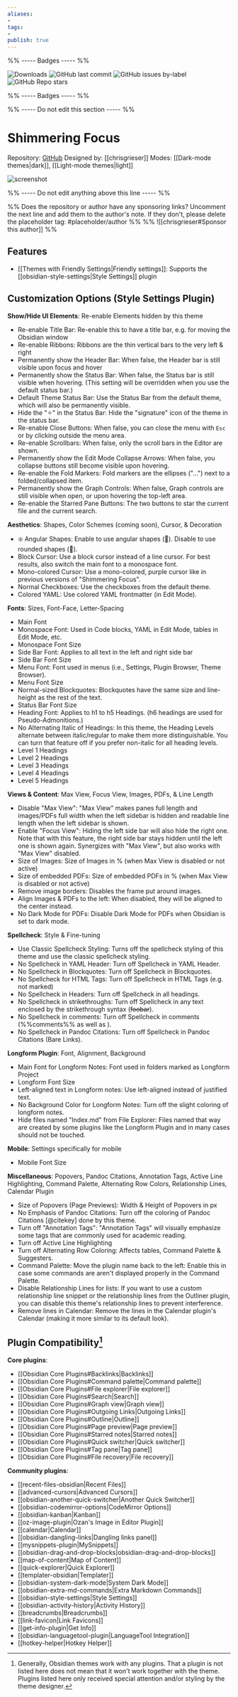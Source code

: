 ```yaml
---
aliases:
- 
tags: 
- 
publish: true
---
```


%% ----- Badges ----- %%

![Downloads](https://img.shields.io/badge/downloads-5395-573E7A?style=for-the-badge&logo=)
![GitHub last commit](https://img.shields.io/github/last-commit/chrisgrieser/shimmering-focus?color=573E7A&label=last%20update&logo=github&style=for-the-badge)
![GitHub issues by-label](https://img.shields.io/github/issues/chrisgrieser/shimmering-focus/help%20wanted?color=573E7A&logo=github&style=for-the-badge) 
![GitHub Repo stars](https://img.shields.io/github/stars/chrisgrieser/shimmering-focus?color=573E7A&logo=github&style=for-the-badge)

%% ----- Badges ----- %%

%% ----- Do not edit this section ----- %%

# Shimmering Focus

Repository: [GitHub](https://github.com/chrisgrieser/shimmering-focus)
Designed by: [[chrisgrieser]]
Modes: [[Dark-mode themes|dark]], [[Light-mode themes|light]]



![screenshot](https://github.com/chrisgrieser/shimmering-focus/raw/main/dual-theme-screenshot.png)

%% ----- Do not edit anything above this line ----- %% 

%% Does the repository or author have any sponsoring links? Uncomment the next line and add them to the author's note. If they don't, please delete the placeholder tag: #placeholder/author %%
%% ![[chrisgrieser#Sponsor this author]] %%


## Features

- [[Themes with Friendly Settings|Friendly settings]]: Supports the [[obsidian-style-settings|Style Settings]] plugin

## Customization Options (Style Settings Plugin) 

**Show/Hide UI Elements**: Re-enable Elements hidden by this theme
- Re-enable Title Bar: Re-enable this to have a title bar, e.g. for moving the Obsidian window
- Re-enable Ribbons: Ribbons are the thin vertical bars to the very left & right
- Permanently show the Header Bar: When false, the Header bar is still visible upon focus and hover
- Permanently show the Status Bar: When false, the Status bar is still visible when hovering. (This setting will be overridden when you use the default status bar.)
- Default Theme Status Bar: Use the Status Bar from the default theme, which will also be permanently visible.
- Hide the "✧" in the Status Bar: Hide the "signature" icon of the theme in the status bar.
- Re-enable Close Buttons: When false, you can close the menu with `Esc` or by clicking outside the menu area.
- Re-enable Scrollbars: When false, only the scroll bars in the Editor are shown.
- Permanently show the Edit Mode Collapse Arrows: When false, you collapse buttons still become visible upon hovering.
- Re-enable the Fold Markers: Fold markers are the ellipses ("...") next to a folded/collapsed item.
- Permanently show the Graph Controls: When false, Graph controls are still visible when open, or upon hovering the top-left area.
- Re-enable the Starred Pane Buttons: The two buttons to star the current file and the current search.

**Aesthetics**: Shapes, Color Schemes (coming soon), Cursor, & Decoration
- ❇️ Angular Shapes: Enable to use angular shapes (🔲). Disable to use rounded shapes (🔘).
- Block Cursor: Use a block cursor instead of a line cursor. For best results, also switch the main font to a monospace font.
- Mono-colored Cursor: Use a mono-colored, purple cursor like in previous versions of "Shimmering Focus".
- Normal Checkboxes: Use the checkboxes from the default theme.
- Colored YAML: Use colored YAML frontmatter (in Edit Mode).

**Fonts**: Sizes, Font-Face, Letter-Spacing
- Main Font
- Monospace Font: Used in Code blocks, YAML in Edit Mode, tables in Edit Mode, etc.
- Monospace Font Size
- Side Bar Font: Applies to all text in the left and right side bar
- Side Bar Font Size
- Menu Font: Font used in menus (i.e., Settings, Plugin Browser, Theme Browser).
- Menu Font Size
- Normal-sized Blockquotes: Blockquotes have the same size and line-height as the rest of the text.
- Status Bar Font Size
- Heading Font: Applies to h1 to h5 Headings. (h6 headings are used for Pseudo-Admonitions.)
- No Alternating Italic of Headings: In this theme, the Heading Levels alternate between italic/regular to make them more distinguishable. You can turn that feature off if you prefer non-italic for all heading levels.
- Level 1 Headings
- Level 2 Headings
- Level 3 Headings
- Level 4 Headings
- Level 5 Headings

**Views & Content**: Max View, Focus View, Images, PDFs, & Line Length
- Disable "Max View": "Max View" makes panes full length and images/PDFs full width when the left sidebar is hidden and readable line length when the left sidebar is shown.
- Enable "Focus View": Hiding the left side bar will also hide the right one. Note that with this feature, the right side bar stays hidden until the left one is shown again. Synergizes with "Max View", but also works with "Max View" disabled. 
- Size of Images: Size of Images in % (when Max View is disabled or not active)
- Size of embedded PDFs: Size of embedded PDFs in % (when Max View is disabled or not active)
- Remove image borders: Disables the frame put around images.
- Align Images & PDFs to the left: When disabled, they will be aligned to the center instead.
- No Dark Mode for PDFs: Disable Dark Mode for PDFs when Obsidian is set to dark mode.

**Spellcheck**: Style & Fine-tuning
- Use Classic Spellcheck Styling: Turns off the spellcheck styling of this theme and use the classic spellcheck styling.
- No Spellcheck in YAML Header: Turn off Spellcheck in YAML Header.
- No Spellcheck in Blockquotes: Turn off Spellcheck in Blockquotes.
- No Spellcheck for HTML Tags: Turn off Spellcheck in HTML Tags (e.g. <br/> not marked)
- No Spellcheck in Headers: Turn off Spellcheck in all headings.
- No Spellcheck in strikethroughs: Turn off Spellcheck in any text enclosed by the strikethrough syntax (~~foobar~~).
- No Spellcheck in comments: Turn off Spellcheck in comments (%%comments%% as well as <!--comments-->).
- No Spellcheck in Pandoc Citations: Turn off Spellcheck in Pandoc Citations (Bare Links).

**Longform Plugin**: Font, Alignment, Background
- Main Font for Longform Notes: Font used in folders marked as Longform Project
- Longform Font Size
- Left-aligned text in Longform notes: Use left-aligned instead of justified text.
- No Background Color for Longform Notes: Turn off the slight coloring of longform notes.
- Hide files named "Index.md" from File Explorer: Files named that way are created by some plugins like the Longform Plugin and in many cases should not be touched.

**Mobile**: Settings specifically for mobile
- Mobile Font Size

**Miscellaneous**: Popovers, Pandoc Citations, Annotation Tags, Active Line Highlighting, Command Palette, Alternating Row Colors, Relationship Lines, Calendar Plugin
- Size of Popovers (Page Previews): Width & Height of Popovers in px
- No Emphasis of Pandoc Citations: Turn off the coloring of Pandoc Citations [@citekey] done by this theme.
- Turn off "Annotation Tags": "Annotation Tags" will visually emphasize some tags that are commonly used for academic reading.
- Turn off Active Line Highlighting
- Turn off Alternating Row Coloring: Affects tables, Command Palette & Suggesters.
- Command Palette: Move the plugin name back to the left: Enable this in case some commands are aren't displayed properly in the Command Palette.
- Disable Relationship Lines for lists: If you want to use a custom relationship line snippet or the relationship lines from the Outliner plugin, you can disable this theme's relationship lines to prevent interference.
- Remove lines in Calendar: Remove the lines in the Calendar plugin's Calendar (making it more similar to its default look).

## Plugin Compatibility[^1]

**Core plugins**:
- [[Obsidian Core Plugins#Backlinks|Backlinks]]
- [[Obsidian Core Plugins#Command palette|Command palette]]
- [[Obsidian Core Plugins#File explorer|File explorer]]
- [[Obsidian Core Plugins#Search|Search]]
- [[Obsidian Core Plugins#Graph view|Graph view]]
- [[Obsidian Core Plugins#Outgoing Links|Outgoing Links]]
- [[Obsidian Core Plugins#Outline|Outline]]
- [[Obsidian Core Plugins#Page preview|Page preview]]
- [[Obsidian Core Plugins#Starred notes|Starred notes]]
- [[Obsidian Core Plugins#Quick switcher|Quick switcher]]
- [[Obsidian Core Plugins#Tag pane|Tag pane]]
- [[Obsidian Core Plugins#File recovery|File recovery]]

**Community plugins**:
- [[recent-files-obsidian|Recent Files]]
- [[advanced-cursors|Advanced Cursors]]
- [[obsidian-another-quick-switcher|Another Quick Switcher]]
- [[obsidian-codemirror-options|CodeMirror Options]]
- [[obsidian-kanban|Kanban]]
- [[oz-image-plugin|Ozan's Image in Editor Plugin]]
- [[calendar|Calendar]]
- [[obsidian-dangling-links|Dangling links panel]]
- [[mysnippets-plugin|MySnippets]]
- [[obsidian-drag-and-drop-blocks|obsidian-drag-and-drop-blocks]]
- [[map-of-content|Map of Content]]
- [[quick-explorer|Quick Explorer]]
- [[templater-obsidian|Templater]]
- [[obsidian-system-dark-mode|System Dark Mode]]
- [[obsidian-extra-md-commands|Extra Markdown Commands]]
- [[obsidian-style-settings|Style Settings]]
- [[obsidian-activity-history|Activity History]]
- [[breadcrumbs|Breadcrumbs]]
- [[link-favicon|Link Favicons]]
- [[get-info-plugin|Get Info]]
- [[obsidian-languagetool-plugin|LanguageTool Integration]]
- [[hotkey-helper|Hotkey Helper]]

[^1]: Generally, Obsidian themes work with any plugins. That a plugin is not listed here does not mean that it won't work together with the theme. Plugins listed here only received special attention and/or styling by the theme designer.
